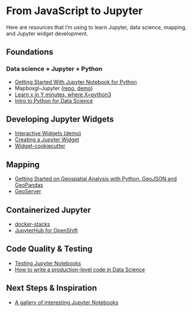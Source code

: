 # From JavaScript to Jupyter
Here are resources that I’m using to learn Jupyter, data science, mapping, and Jupyter widget development.

## Foundations
### Data science + Jupyter + Python
- [Getting Started With Jupyter Notebook for Python](https://medium.com/codingthesmartway-com-blog/getting-started-with-jupyter-notebook-for-python-4e7082bd5d46)
- Mapboxgl-Jupyter ([repo](https://github.com/mapbox/mapboxgl-jupyter), [demo](https://www.mapbox.com/labs/jupyter/))
- [Learn x in Y minutes, where X=python3](https://learnxinyminutes.com/docs/python3/)
- [Intro to Python for Data Science](https://www.datacamp.com/courses/intro-to-python-for-data-science)

## Developing Jupyter Widgets
- [Interactive Widgets (demo)](http://jupyter.org/widgets)
- [Creating a Jupyter Widget](http://kazuar.github.io/jupyter-widget-tutorial/)
- [Widget-cookiecutter](https://github.com/jupyter-widgets/widget-cookiecutter)

## Mapping
- [Getting Started on Geospatial Analysis with Python, GeoJSON and GeoPandas](https://www.twilio.com/blog/2017/08/geospatial-analysis-python-geojson-geopandas.html)
- [GeoServer](http://geoserver.org/)

## Containerized Jupyter
- [docker-stacks](https://github.com/jupyter/docker-stacks)
- [JupyterHub for OpenShift](https://github.com/jupyter-on-openshift/jupyterhub-quickstart)

## Code Quality & Testing
- [Testing Jupyter Notebooks](https://blog.thedataincubator.com/2016/06/testing-jupyter-notebooks/)
- [How to write a production-level code in Data Science](https://towardsdatascience.com/how-to-write-a-production-level-code-in-data-science-5d87bd75ced)

## Next Steps & Inspiration
- [A gallery of interesting Jupyter Notebooks](https://github.com/jupyter/jupyter/wiki/A-gallery-of-interesting-Jupyter-Notebooks)
